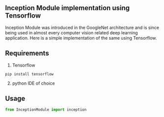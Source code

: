 ## Inception Module implementation using Tensorflow
Inception Module was introduced in the GoogleNet architecture and is since being used in almost every computer vision related deep learning application. Here is a simple implementation of the same using Tensorflow.

## Requirements
1) Tensorflow
``` 
pip install tensorflow
```
2) python IDE of choice

## Usage

```python
from InceptionModule import inception
```
